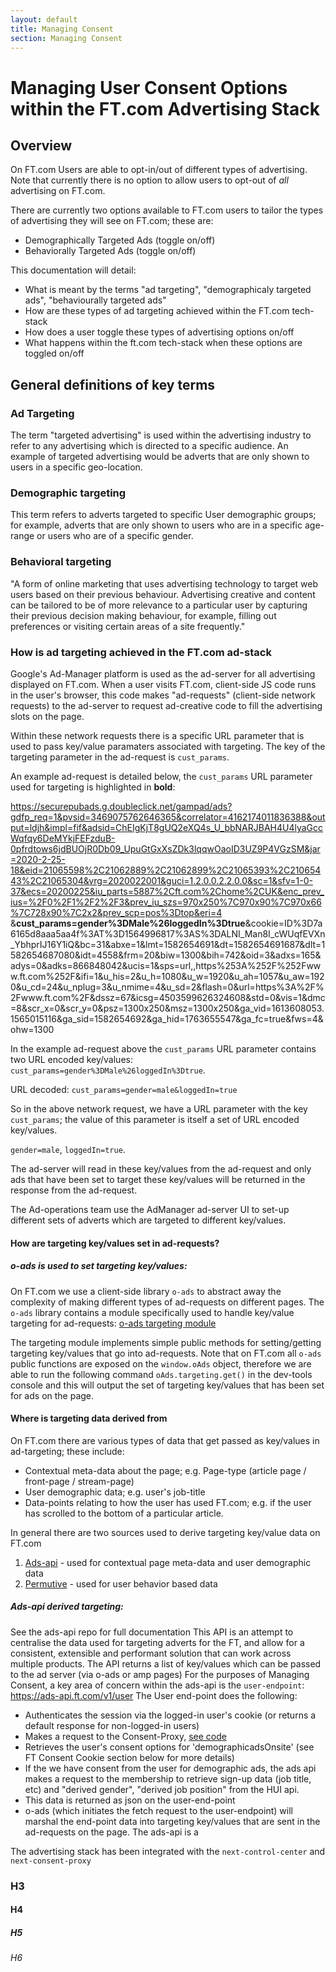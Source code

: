 ```yaml
---
layout: default
title: Managing Consent
section: Managing Consent
---
```


# Managing User Consent Options within the FT.com Advertising Stack

## Overview
On FT.com Users are able to opt-in/out of different types of advertising.
Note that currently there is no option to allow users to opt-out of *all* advertising on FT.com. 

There are currently two options available to FT.com users to tailor the types of advertising they will see on FT.com; these are:
  * Demographically Targeted Ads (toggle on/off)
  * Behaviorally Targeted Ads (toggle on/off)

This documentation will detail: 
  * What is meant by the terms "ad targeting", "demographicaly targeted ads", "behaviourally targeted ads"
  * How are these types of ad targeting achieved within the FT.com tech-stack
  * How does a user toggle these types of advertising options on/off
  * What happens within the ft.com tech-stack when these options are toggled on/off


## General definitions of key terms
### Ad Targeting
The term "targeted advertising" is used within the advertising industry to refer to any advertising which is directed to a specific audience. 
An example of targeted advertising would be adverts that are only shown to users in a specific geo-location. 

### Demographic targeting
This term refers to adverts targeted to specific User demographic groups; for example, adverts that are only shown to users who are in a specific age-range or users who are of a specific gender. 


### Behavioral targeting
"A form of online marketing that uses advertising technology to target web users based on their previous behaviour. Advertising creative and content can be tailored to be of more relevance to a particular user by capturing their previous decision making behaviour, for example, filling out preferences or visiting certain areas of a site frequently."


### How is ad targeting achieved in the FT.com ad-stack

Google's Ad-Manager platform is used as the ad-server for all advertising displayed on FT.com. 
When a user visits FT.com, client-side JS code runs in the user's browser, this code makes "ad-requests" (client-side network requests) to the ad-server to request ad-creative code to fill the advertising slots on the page.

Within these network requests there is a specific URL parameter that is used to pass key/value paramaters associated with targeting. The key of the targeting parameter in the ad-request is `cust_params`.

An example ad-request is detailed below, the `cust_params` URL parameter used for targeting is highlighted in **bold**:

 https://securepubads.g.doubleclick.net/gampad/ads?gdfp_req=1&pvsid=3469075762646365&correlator=4162174011836388&output=ldjh&impl=fif&adsid=ChEIgKjT8gUQ2eXQ4s_U_bbNARJBAH4U4lyaGccWqfqy6DeMYkjFEFzduB-0pfrdtows6jdBUOjR0Db09_UpuGtGxXsZDk3lqqwOaoID3UZ9P4VGzSM&jar=2020-2-25-18&eid=21065598%2C21062889%2C21062899%2C21065393%2C21065443%2C21065304&vrg=2020022001&guci=1.2.0.0.2.2.0.0&sc=1&sfv=1-0-37&ecs=20200225&iu_parts=5887%2Cft.com%2Chome%2CUK&enc_prev_ius=%2F0%2F1%2F2%2F3&prev_iu_szs=970x250%7C970x90%7C970x66%7C728x90%7C2x2&prev_scp=pos%3Dtop&eri=4
&**cust_params=gender%3DMale%26loggedIn%3Dtrue**&cookie=ID%3D7a6165d8aaa5aa4f%3AT%3D1564996817%3AS%3DALNI_Man8I_cWUqfEVXn_YbhprIJ16Y1iQ&bc=31&abxe=1&lmt=1582654691&dt=1582654691687&dlt=1582654687080&idt=4558&frm=20&biw=1300&bih=742&oid=3&adxs=165&adys=0&adks=866848042&ucis=1&sps=url,,https%253A%252F%252Fwww.ft.com%252F&ifi=1&u_his=2&u_h=1080&u_w=1920&u_ah=1057&u_aw=1920&u_cd=24&u_nplug=3&u_nmime=4&u_sd=2&flash=0&url=https%3A%2F%2Fwww.ft.com%2F&dssz=67&icsg=4503599626324608&std=0&vis=1&dmc=8&scr_x=0&scr_y=0&psz=1300x250&msz=1300x250&ga_vid=1613608053.1565015116&ga_sid=1582654692&ga_hid=1763655547&ga_fc=true&fws=4&ohw=1300


In the example ad-request above the `cust_params` URL parameter contains two URL encoded key/values: `cust_params=gender%3DMale%26loggedIn%3Dtrue`.

URL decoded: `cust_params=gender=male&loggedIn=true`

So in the above network request, we have a URL parameter with the key `cust_params`; the value of this parameter is itself a set of URL encoded key/values.

`gender=male`, `loggedIn=true`.

The ad-server will read in these key/values from the ad-request and only ads that have been set to target these key/values will be returned in the response from the ad-request.

The Ad-operations team use the AdManager ad-server UI to set-up different sets of adverts which are targeted to different key/values.
 
#### How are targeting key/values set in ad-requests?

##### o-ads is used to set targeting key/values:
On FT.com we use a client-side library `o-ads` to abstract away the complexity of making different types of ad-requests on different pages.
The `o-ads` library contains a module specifically used to handle key/value targeting for ad-requests: [o-ads targeting module](https://github.com/Financial-Times/o-ads/blob/master/src/js/targeting.js)

The targeting module implements simple public methods for setting/getting targeting key/values that go into ad-requests. Note that on FT.com all `o-ads` public functions are exposed on the `window.oAds` object, therefore we are able to run the following command `oAds.targeting.get()` in the dev-tools console and this will output the set of targeting key/values that has been set for ads on the page.

#### Where is targeting data derived from

On FT.com there are various types of data that get passed as key/values in ad-targeting; these include:
 * Contextual meta-data about the page; e.g. Page-type (article page / front-page / stream-page)
 * User demographic data; e.g. user's job-title
 * Data-points relating to how the user has used FT.com; e.g. if the user has scrolled to the bottom of a particular article.

In general there are two sources used to derive targeting key/value data on FT.com

1. [Ads-api](https://github.com/Financial-Times/next-ads-api) - used for contextual page meta-data and user demographic data
2. [Permutive](https://github.com/Financial-Times/n-permutive) - used for user behavior based data

##### Ads-api derived targeting:
See the ads-api repo for full documentation
This API is an attempt to centralise the data used for targeting adverts for the FT, and allow for a consistent, extensible and performant solution that can work across multiple products.
The API returns a list of key/values which can be passed to the ad server (via o-ads or amp pages)
For the purposes of Managing Consent, a key area of concern within the ads-api is the `user-endpoint`: https://ads-api.ft.com/v1/user
The User end-point does the following:
 * Authenticates the session via the logged-in user's cookie (or returns a default response for non-logged-in users)
 * Makes a request to the Consent-Proxy, [see code](https://github.com/Financial-Times/next-ads-api/blob/2466fa58a1b487734fd60d56d9a6b2e0f1179a54/server/lib/User.js#L1)
 * Retrieves the user's consent options for 'demographicadsOnsite' (see FT Consent Cookie section below for more details)
 * If the we have consent from the user for demographic ads, the ads api makes a request to the membership to retrieve sign-up data (job title, etc) and "derived gender", "derived job position" from the HUI api.
 * This data is returned as json on the user-end-point
 * o-ads (which initiates the fetch request to the user-endpoint) will marshal the end-point data into targeting key/values that are sent in the ad-requests on the page.
The ads-api is a 

The advertising stack has been integrated with the `next-control-center` and `next-consent-proxy` 

### H3
#### H4
##### H5
###### H6

